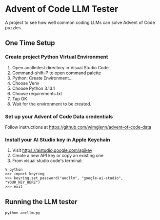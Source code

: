 # Advent of Code LLM Tester

A project to see how well common coding LLMs can solve Advent of Code
puzzles.

## One Time Setup

### Create project Python Virtual Environment

1. Open aocllmtest directory in Visual Studio Code
2. Command-shift-P to open command palette
3. Python: Create Environment...
4. Choose Venv
5. Choose Python 3.13.1
6. Choose requirements.txt
7. Tap OK
8. Wait for the environment to be created.

### Set up your Advent of Code Data credentials

Follow instructions at <https://github.com/wimglenn/advent-of-code-data>

### Install your AI Studio key in Apple Keychain

1. Visit <https://aistudio.google.com/apikey>
2. Create a new API key or copy an existing one
3. From visual studio code's terminal:

``` shell
% python
>>> import keyring
>>> keyring.set_password("aocllm", "google-ai-studio", "YOUR_KEY_HERE")
>>> exit
```

## Running the LLM tester

``` shell
python aocllm.py
